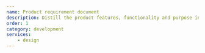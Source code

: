 ```yaml
---
name: Product requirement document
description: Distill the product features, functionality and purpose in a single document
order: 1
category: development
services:
    - design
---
```


